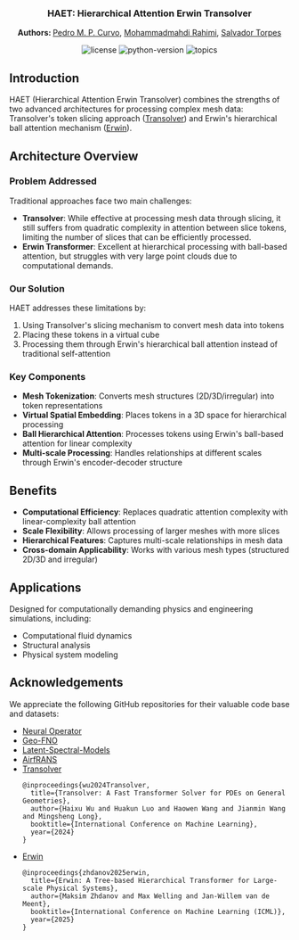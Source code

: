 <div align="center">

<h3>HAET: Hierarchical Attention Erwin Transolver</h3>

<b> Authors: </b> <a href="https://pedrocurvo.com/">Pedro M. P. Curvo</a>, <a href="https://www.google.com">Mohammadmahdi Rahimi</a>, <a href="https://www.google.com">Salvador Torpes</a>

<p align="center">
	<img src="https://img.shields.io/github/license/pedrocurvo/ErwinTransolver" alt="license">
	<img src="https://img.shields.io/badge/python-3.8%2B-blue" alt="python-version">
	<img src="https://img.shields.io/badge/PointClouds,%20PDESolver,%20Transformer,%20more-blue" alt="topics">
</p>

</div>

## Introduction

HAET (Hierarchical Attention Erwin Transolver) combines the strengths of two advanced architectures for processing complex mesh data: Transolver's token slicing approach ([Transolver](https://github.com/thuml/Transolver)) and Erwin's hierarchical ball attention mechanism ([Erwin](https://github.com/maxxxzdn/erwin)).

## Architecture Overview

### Problem Addressed

Traditional approaches face two main challenges:
- **Transolver**: While effective at processing mesh data through slicing, it still suffers from quadratic complexity in attention between slice tokens, limiting the number of slices that can be efficiently processed.
- **Erwin Transformer**: Excellent at hierarchical processing with ball-based attention, but struggles with very large point clouds due to computational demands.

### Our Solution

HAET addresses these limitations by:
1. Using Transolver's slicing mechanism to convert mesh data into tokens
2. Placing these tokens in a virtual cube
3. Processing them through Erwin's hierarchical ball attention instead of traditional self-attention

### Key Components

- **Mesh Tokenization**: Converts mesh structures (2D/3D/irregular) into token representations
- **Virtual Spatial Embedding**: Places tokens in a 3D space for hierarchical processing
- **Ball Hierarchical Attention**: Processes tokens using Erwin's ball-based attention for linear complexity
- **Multi-scale Processing**: Handles relationships at different scales through Erwin's encoder-decoder structure

## Benefits

- **Computational Efficiency**: Replaces quadratic attention complexity with linear-complexity ball attention
- **Scale Flexibility**: Allows processing of larger meshes with more slices
- **Hierarchical Features**: Captures multi-scale relationships in mesh data
- **Cross-domain Applicability**: Works with various mesh types (structured 2D/3D and irregular)

## Applications

Designed for computationally demanding physics and engineering simulations, including:
- Computational fluid dynamics
- Structural analysis
- Physical system modeling

## Acknowledgements

We appreciate the following GitHub repositories for their valuable code base and datasets:

- [Neural Operator](https://github.com/neuraloperator/neuraloperator)
- [Geo-FNO](https://github.com/neuraloperator/Geo-FNO)
- [Latent-Spectral-Models](https://github.com/thuml/Latent-Spectral-Models)
- [AirfRANS](https://github.com/Extrality/AirfRANS)
- [Transolver](https://github.com/thuml/Transolver)
  ```
  @inproceedings{wu2024Transolver,
    title={Transolver: A Fast Transformer Solver for PDEs on General Geometries},
    author={Haixu Wu and Huakun Luo and Haowen Wang and Jianmin Wang and Mingsheng Long},
    booktitle={International Conference on Machine Learning},
    year={2024}
  }
  ```
- [Erwin](https://github.com/maxxxzdn/erwin)
  ```
  @inproceedings{zhdanov2025erwin,
    title={Erwin: A Tree-based Hierarchical Transformer for Large-scale Physical Systems}, 
    author={Maksim Zhdanov and Max Welling and Jan-Willem van de Meent},
    booktitle={International Conference on Machine Learning (ICML)},
    year={2025}
  }
  ```